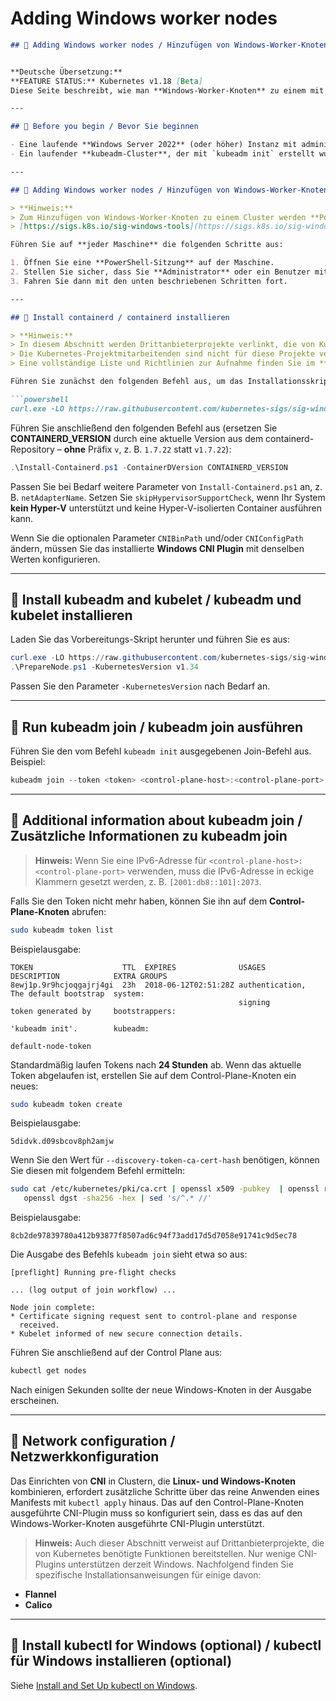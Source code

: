 # Adding Windows worker nodes

````markdown
## 🚀 Adding Windows worker nodes / Hinzufügen von Windows-Worker-Knoten


**Deutsche Übersetzung:**  
**FEATURE STATUS:** Kubernetes v1.18 [Beta]  
Diese Seite beschreibt, wie man **Windows-Worker-Knoten** zu einem mit **kubeadm** erstellten Cluster hinzufügt.

---

## 🧩 Before you begin / Bevor Sie beginnen

- Eine laufende **Windows Server 2022** (oder höher) Instanz mit administrativem Zugriff.  
- Ein laufender **kubeadm-Cluster**, der mit `kubeadm init` erstellt wurde und den Schritten im Dokument **Creating a cluster with kubeadm** folgt.

---

## 🧩 Adding Windows worker nodes / Hinzufügen von Windows-Worker-Knoten

> **Hinweis:**  
> Zum Hinzufügen von Windows-Worker-Knoten zu einem Cluster werden **PowerShell-Skripte** aus dem Repository  
> [https://sigs.k8s.io/sig-windows-tools](https://sigs.k8s.io/sig-windows-tools) verwendet.

Führen Sie auf **jeder Maschine** die folgenden Schritte aus:

1. Öffnen Sie eine **PowerShell-Sitzung** auf der Maschine.  
2. Stellen Sie sicher, dass Sie **Administrator** oder ein Benutzer mit entsprechenden Berechtigungen sind.  
3. Fahren Sie dann mit den unten beschriebenen Schritten fort.

---

## 🧩 Install containerd / containerd installieren

> **Hinweis:**  
> In diesem Abschnitt werden Drittanbieterprojekte verlinkt, die von Kubernetes benötigte Funktionalität bereitstellen.  
> Die Kubernetes-Projektmitarbeitenden sind nicht für diese Projekte verantwortlich.  
> Eine vollständige Liste und Richtlinien zur Aufnahme finden Sie im **Content Guide** der Kubernetes-Dokumentation.

Führen Sie zunächst den folgenden Befehl aus, um das Installationsskript herunterzuladen:

```powershell
curl.exe -LO https://raw.githubusercontent.com/kubernetes-sigs/sig-windows-tools/master/hostprocess/Install-Containerd.ps1
````

Führen Sie anschließend den folgenden Befehl aus (ersetzen Sie **CONTAINERD_VERSION** durch eine aktuelle Version aus dem containerd-Repository – **ohne** Präfix `v`, z. B. `1.7.22` statt `v1.7.22`):

```powershell
.\Install-Containerd.ps1 -ContainerDVersion CONTAINERD_VERSION
```

Passen Sie bei Bedarf weitere Parameter von `Install-Containerd.ps1` an, z. B. `netAdapterName`.
Setzen Sie `skipHypervisorSupportCheck`, wenn Ihr System **kein Hyper-V** unterstützt und keine Hyper-V-isolierten Container ausführen kann.

Wenn Sie die optionalen Parameter `CNIBinPath` und/oder `CNIConfigPath` ändern, müssen Sie das installierte **Windows CNI Plugin** mit denselben Werten konfigurieren.

---

## 🧩 Install kubeadm and kubelet / kubeadm und kubelet installieren

Laden Sie das Vorbereitungs-Skript herunter und führen Sie es aus:

```powershell
curl.exe -LO https://raw.githubusercontent.com/kubernetes-sigs/sig-windows-tools/master/hostprocess/PrepareNode.ps1
.\PrepareNode.ps1 -KubernetesVersion v1.34
```

Passen Sie den Parameter `-KubernetesVersion` nach Bedarf an.

---

## 🧩 Run kubeadm join / kubeadm join ausführen

Führen Sie den vom Befehl `kubeadm init` ausgegebenen Join-Befehl aus. Beispiel:

```powershell
kubeadm join --token <token> <control-plane-host>:<control-plane-port> --discovery-token-ca-cert-hash sha256:<hash>
```

---

## 🧩 Additional information about kubeadm join / Zusätzliche Informationen zu kubeadm join

> **Hinweis:**
> Wenn Sie eine IPv6-Adresse für `<control-plane-host>:<control-plane-port>` verwenden, muss die IPv6-Adresse in eckige Klammern gesetzt werden, z. B. `[2001:db8::101]:2073`.

Falls Sie den Token nicht mehr haben, können Sie ihn auf dem **Control-Plane-Knoten** abrufen:

```bash
sudo kubeadm token list
```

Beispielausgabe:

```
TOKEN                    TTL  EXPIRES              USAGES           DESCRIPTION            EXTRA GROUPS
8ewj1p.9r9hcjoqgajrj4gi  23h  2018-06-12T02:51:28Z authentication,  The default bootstrap  system:
                                                   signing          token generated by     bootstrappers:
                                                                    'kubeadm init'.        kubeadm:
                                                                                           default-node-token
```

Standardmäßig laufen Tokens nach **24 Stunden** ab.
Wenn das aktuelle Token abgelaufen ist, erstellen Sie auf dem Control-Plane-Knoten ein neues:

```bash
sudo kubeadm token create
```

Beispielausgabe:

```
5didvk.d09sbcov8ph2amjw
```

Wenn Sie den Wert für `--discovery-token-ca-cert-hash` benötigen, können Sie diesen mit folgendem Befehl ermitteln:

```bash
sudo cat /etc/kubernetes/pki/ca.crt | openssl x509 -pubkey  | openssl rsa -pubin -outform der 2>/dev/null | \
   openssl dgst -sha256 -hex | sed 's/^.* //'
```

Beispielausgabe:

```
8cb2de97839780a412b93877f8507ad6c94f73add17d5d7058e91741c9d5ec78
```

Die Ausgabe des Befehls `kubeadm join` sieht etwa so aus:

```
[preflight] Running pre-flight checks

... (log output of join workflow) ...

Node join complete:
* Certificate signing request sent to control-plane and response
  received.
* Kubelet informed of new secure connection details.
```

Führen Sie anschließend auf der Control Plane aus:

```bash
kubectl get nodes
```

Nach einigen Sekunden sollte der neue Windows-Knoten in der Ausgabe erscheinen.

---

## 🧩 Network configuration / Netzwerkkonfiguration

Das Einrichten von **CNI** in Clustern, die **Linux- und Windows-Knoten** kombinieren, erfordert zusätzliche Schritte über das reine Anwenden eines Manifests mit `kubectl apply` hinaus.
Das auf den Control-Plane-Knoten ausgeführte CNI-Plugin muss so konfiguriert sein, dass es das auf den Windows-Worker-Knoten ausgeführte CNI-Plugin unterstützt.

> **Hinweis:**
> Auch dieser Abschnitt verweist auf Drittanbieterprojekte, die von Kubernetes benötigte Funktionen bereitstellen.
> Nur wenige CNI-Plugins unterstützen derzeit Windows.
> Nachfolgend finden Sie spezifische Installationsanweisungen für einige davon:

* **Flannel**
* **Calico**

---

## 🧩 Install kubectl for Windows (optional) / kubectl für Windows installieren (optional)

Siehe [Install and Set Up kubectl on Windows](https://kubernetes.io/docs/tasks/tools/install-kubectl-windows/).

```
